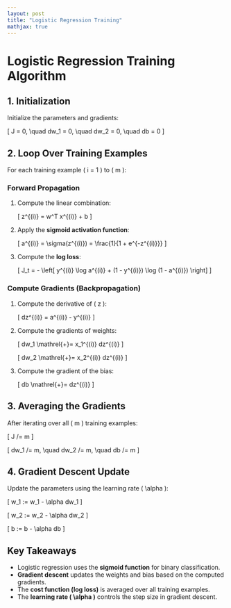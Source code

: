 ```yaml
---
layout: post
title: "Logistic Regression Training"
mathjax: true
---
```


# Logistic Regression Training Algorithm

## 1. **Initialization**
Initialize the parameters and gradients:

\[
J = 0, \quad dw_1 = 0, \quad dw_2 = 0, \quad db = 0
\]

## 2. **Loop Over Training Examples**
For each training example \( i = 1 \) to \( m \):

### **Forward Propagation**
1. Compute the linear combination:

   \[
   z^{(i)} = w^T x^{(i)} + b
   \]

2. Apply the **sigmoid activation function**:

   \[
   a^{(i)} = \sigma(z^{(i)}) = \frac{1}{1 + e^{-z^{(i)}}}
   \]

3. Compute the **log loss**:

   \[
   J_t = - \left[ y^{(i)} \log a^{(i)} + (1 - y^{(i)}) \log (1 - a^{(i)}) \right]
   \]

### **Compute Gradients (Backpropagation)**
1. Compute the derivative of \( z \):

   \[
   dz^{(i)} = a^{(i)} - y^{(i)}
   \]

2. Compute the gradients of weights:

   \[
   dw_1 \mathrel{+}= x_1^{(i)} dz^{(i)}
   \]

   \[
   dw_2 \mathrel{+}= x_2^{(i)} dz^{(i)}
   \]

3. Compute the gradient of the bias:

   \[
   db \mathrel{+}= dz^{(i)}
   \]

## 3. **Averaging the Gradients**
After iterating over all \( m \) training examples:

\[
J /= m
\]

\[
dw_1 /= m, \quad dw_2 /= m, \quad db /= m
\]

## 4. **Gradient Descent Update**
Update the parameters using the learning rate \( \alpha \):

\[
w_1 := w_1 - \alpha dw_1
\]

\[
w_2 := w_2 - \alpha dw_2
\]

\[
b := b - \alpha db
\]

## **Key Takeaways**
- Logistic regression uses the **sigmoid function** for binary classification.
- **Gradient descent** updates the weights and bias based on the computed gradients.
- The **cost function (log loss)** is averaged over all training examples.
- The **learning rate \( \alpha \)** controls the step size in gradient descent.
